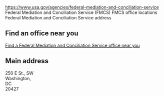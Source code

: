 

https://www.usa.gov/agencies/federal-mediation-and-conciliation-service
Federal Mediation and Conciliation Service (FMCS)
FMCS office locations
Federal Mediation and Conciliation Service address

Find an office near you
-----------------------

[Find a Federal Mediation and Conciliation Service office near you](https://www.fmcs.gov/serviceareas/)

Main address
------------

250 E St., SW  
Washington,  
DC  
20427
